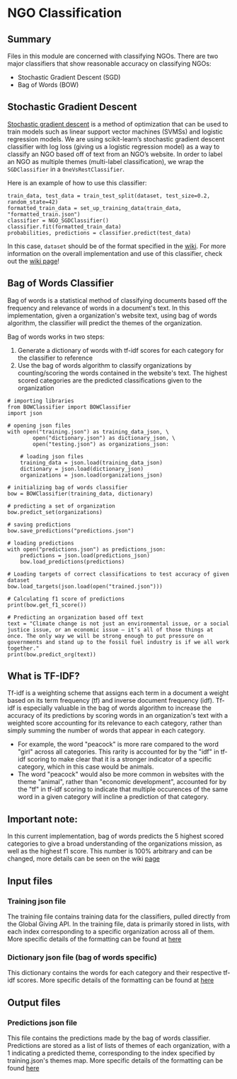 # NGO Classification

## Summary
Files in this module are concerned with classifying NGOs. There are two major classifiers that show reasonable accuracy on classifying NGOs:
* Stochastic Gradient Descent (SGD)
* Bag of Words (BOW)

## Stochastic Gradient Descent
[Stochastic gradient descent](https://en.wikipedia.org/wiki/Stochastic_gradient_descent) is a method of optimization that can be used to train models such as linear support vector machines (SVMSs) and logistic regression models.  We are using scikit-learn’s stochastic gradient descent classifier with log loss (giving us a logistic regression model) as a way to classify an NGO based off of text from an NGO’s website.  In order to label an NGO as multiple themes (multi-label classification), we wrap the `SGDClassifier` in a `OneVsRestClassifier`.

Here is an example of how to use this classifier:
```
train_data, test_data = train_test_split(dataset, test_size=0.2, random_state=42)
formatted_train_data = set_up_training_data(train_data, "formatted_train.json")
classifier = NGO_SGDClassifier()
classifier.fit(formatted_train_data)
probabilities, predictions = classifier.predict(test_data)
```
In this case, `dataset` should be of the format specified in the [wiki](https://github.com/hack4impact-uiuc/globalgiving-depth/wiki/Stochastic-Gradient-Descent-(SGD)-Classifier#file-structures).  For more information on the overall implementation and use of this classifier, check out the [wiki page](https://github.com/hack4impact-uiuc/globalgiving-depth/wiki/Stochastic-Gradient-Descent-(SGD)-Classifier)!

## Bag of Words Classifier
Bag of words is a statistical method of classifying documents based off the frequency and relevance of words in a document's text. In this implementation, given a organization's website text, using bag of words algorithm, the classifier will predict the themes of the organization.

Bag of words works in two steps:
1. Generate a dictionary of words with tf-idf scores for each category for the classifier to reference
2. Use the bag of words algorithm to classify organizations by counting/scoring the words contained in the website's text. The highest scored categories are the predicted classifications given to the organization

```
# importing libraries
from BOWClassifier import BOWClassifier
import json

# opening json files
with open("training.json") as training_data_json, \
        open("dictionary.json") as dictionary_json, \
        open("testing.json") as organizations_json:
        
    # loading json files
    training_data = json.load(training_data_json)
    dictionary = json.load(dictionary_json)
    organizations = json.load(organizations_json)

# initializing bag of words classifier
bow = BOWClassifier(training_data, dictionary)

# predicting a set of organization
bow.predict_set(organizations)

# saving predictions
bow.save_predictions("predictions.json")

# loading predictions
with open("predictions.json") as predictions_json:
    predictions = json.load(predictions_json)
    bow.load_predictions(predictions)

# Loading targets of correct classifications to test accuracy of given dataset
bow.load_targets(json.load(open("trained.json")))

# Calculating f1 score of predictions
print(bow.get_f1_score())

# Predicting an organization based off text
text = "Climate change is not just an environmental issue, or a social justice issue, or an economic issue — it’s all of those things at once. The only way we will be strong enough to put pressure on governments and stand up to the fossil fuel industry is if we all work together."
print(bow.predict_org(text))
```

## What is TF-IDF?
Tf-idf is a weighting scheme that assigns each term in a document a weight based on its term frequency (tf) and inverse document frequency (idf). Tf-idf is especially valuable in the bag of words algorithm to increase the accuracy of its predictions by scoring words in an organization's text with a weighted score accounting for its relevance to each category, rather than simply summing the number of words that appear in each category.

* For example, the word "peacock" is more rare compared to the word "girl" across all categories. This rarity is accounted for by the "idf" in tf-idf scoring to make clear that it is a stronger indicator of a specific category, which in this case would be animals.
* The word "peacock" would also be more common in websites with the theme "animal", rather than "economic development", accounted for by the "tf" in tf-idf scoring to indicate that multiple occurences of the same word in a given category will incline a prediction of that category.

## Important note:
In this current implementation, bag of words predicts the 5 highest scored categories to give a broad understanding of the organizations mission, as well as the highest f1 score. This number is 100% arbitrary and can be changed, more details can be seen on the wiki [page](https://github.com/hack4impact-uiuc/globalgiving-depth/wiki/Bag-of-Words-(BOW)-Classifier)

## Input files
### Training json file
The training file contains training data for the classifiers, pulled directly from the Global Giving API. In the training file, data is primarily stored in lists, with each index corresponding to a specific organization across all of them. More specific details of the formatting can be found at [here](https://github.com/hack4impact-uiuc/globalgiving-depth/wiki/Bag-of-Words-(BOW)-Classifier)

### Dictionary json file (bag of words specific)
This dictionary contains the words for each category and their respective tf-idf scores. More specific details of the formatting can be found at [here](https://github.com/hack4impact-uiuc/globalgiving-depth/wiki/Bag-of-Words-(BOW)-Classifier)

## Output files
### Predictions json file
This file contains the predictions made by the bag of words classifier. Predictions are stored as a list of lists of themes of each organization, with a 1 indicating a predicted theme, corresponding to the index specified by training.json's themes map. More specific details of the formatting can be found [here](https://github.com/hack4impact-uiuc/globalgiving-depth/wiki/Bag-of-Words-(BOW)-Classifier)
